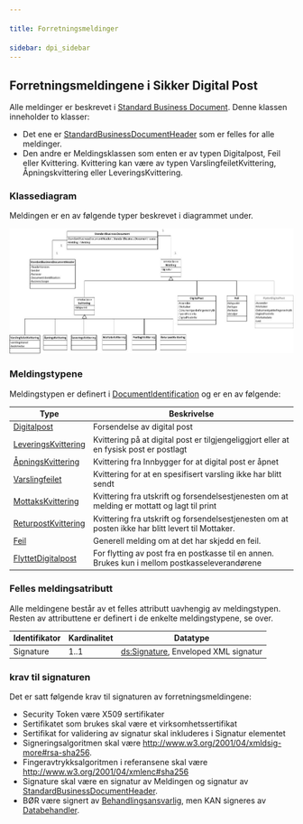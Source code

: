 ```yaml
---

title: Forretningsmeldinger  

sidebar: dpi_sidebar
---
```


## Forretningsmeldingene i Sikker Digital Post

Alle meldinger er beskrevet i [Standard Business
Document](https://difi.github.io/felleslosninger/standardbusinessdocument_index.htmll). Denne klassen
inneholder to klasser:

  - Det ene er
    [StandardBusinessDocumentHeader](https://difi.github.io/felleslosninger/sdp_standardbusinessdocumentheader.html)
    som er felles for alle meldinger. 
  - Den andre er Meldingsklassen som enten er av typen Digitalpost, Feil
    eller Kvittering. Kvittering kan være av typen
    VarslingfeiletKvittering, Åpningskvittering eller
    LeveringsKvittering.

### Klassediagram

Meldingen er en av følgende typer beskrevet i diagrammet under.

![](../forretningslag/StandardBusinessDocument/uml_diagram.jpg)

### Meldingstypene

Meldingstypen er definert i
[DocumentIdentification](https://difi.github.io/felleslosninger/sdp_documentidentification.html )
og er en av følgende:

| Type | Beskrivelse |
| --- | --- |
| [Digitalpost]({{site.baseurl}}/docs/resources/begrep/sikkerDigitalPost/forretningslag/DigitalpostMelding.png) | Forsendelse av digital post |
| [LeveringsKvittering]({{site.baseurl}}/docs/resources/begrep/sikkerDigitalPost/meldinger/LeveringsKvittering) | Kvittering på at digital post er tilgjengeliggjort eller at en fysisk post er postlagt |
| [ÅpningsKvittering]({{site.baseurl}}/docs/resources/begrep/sikkerDigitalPost/begrep/aapningskvittering) | Kvittering fra Innbygger for at digital post er åpnet |
| [Varslingfeilet]({{site.baseurl}}/docs/resources/begrep/sikkerDigitalPost/meldinger/VarslingfeiletKvittering) | Kvittering for at en spesifisert varsling ikke har blitt sendt |
| [MottaksKvittering]({{site.baseurl}}/docs/resources/begrep/sikkerDigitalPost/meldinger/MottaksKvittering) | Kvittering fra utskrift og forsendelsestjenesten om at melding er mottatt og lagt til print |
| [ReturpostKvittering]({{site.baseurl}}/docs/resources/begrep/sikkerDigitalPost/meldinger/ReturpostKvittering) | Kvittering fra utskrift og forsendelsestjenesten om at posten ikke har blitt levert til Mottaker. |
| [Feil]({{site.baseurl}}/docs/resources/begrep/sikkerDigitalPost/meldinger/Feil) | Generell melding om at det har skjedd en feil. |
| [FlyttetDigitalpost]({{site.baseurl}}/docs/resources/begrep/sikkerDigitalPost/meldinger/FlyttetDigitalPostMelding) | For flytting av post fra en postkasse til en annen. Brukes kun i mellom postkasseleverandørene |

### Felles meldingsatributt

Alle meldingene består av et felles attributt uavhengig av
meldingstypen.  
Resten av attributtene er definert i de enkelte meldingstypene, se over.

| Identifikator | Kardinalitet | Datatype |
| --- | --- | --- |
| Signature | 1..1 | [ds:Signature](https://www.oasis-open.org/committees/download.php/21256/wss-v1.1-spec-errata-os-SOAPMessageSecurity.htm#_Toc118717148), Enveloped XML signatur |

### krav til signaturen

Det er satt følgende krav til signaturen av forretningsmeldingene:

  - Security Token være X509 sertifikater 
  - Sertifikatet som brukes skal være et virksomhetssertifikat
  - Sertifikat for validering av signatur skal inkluderes i Signatur
    elementet
  - Signeringsalgoritmen skal være
    <http://www.w3.org/2001/04/xmldsig-more#rsa-sha256>. 
  - Fingeravtrykksalgoritmen i referansene skal være
    <http://www.w3.org/2001/04/xmlenc#sha256>
  - Signature skal være en signatur av Meldingen og signatur av
    [StandardBusinessDocumentHeader]({{site.baseurl}}/docs/resources/begrep/sikkerDigitalPost/forretningslag/StandardBusinessDocument/StandardBusinessDocumentHeader).
  - BØR være signert av
    [Behandlingsansvarlig]({{site.baseurl}}/docs/resources/begrep/sikkerDigitalPost/forretningslag/Aktorer), men KAN signeres
    av [Databehandler]({{site.baseurl}}/docs/resources/begrep/sikkerDigitalPost/forretningslag/Aktorer).
